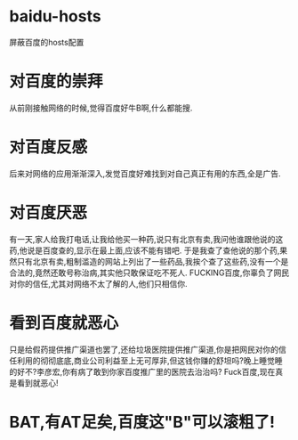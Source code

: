 # baidu-hosts
屏蔽百度的hosts配置

# 对百度的崇拜
从前刚接触网络的时候,觉得百度好牛B啊,什么都能搜.

# 对百度反感
后来对网络的应用渐渐深入,发觉百度好难找到对自己真正有用的东西,全是广告.

# 对百度厌恶
有一天,家人给我打电话,让我给他买一种药,说只有北京有卖,我问他谁跟他说的这药,他说是百度查的,显示在最上面,应该不能有错吧. 于是我查了查他说的那个药,果然只有北京有卖,粗制滥造的网站上列出了一些药品,我挨个查了这些药,没有一个是合法的,竟然还敢号称治病,其实他只敢保证吃不死人. FUCKING百度,你辜负了网民对你的信任,尤其对网络不太了解的人,他们只相信你.

# 看到百度就恶心
只是给假药提供推广渠道也罢了,还给垃圾医院提供推广渠道,你是把网民对你的信任利用的彻彻底底,商业公司利益至上无可厚非,但这钱你赚的舒坦吗?晚上睡觉睡的好不?李彦宏,你有病了敢到你家百度推广里的医院去治治吗? Fuck百度,现在真是看到就恶心!

# BAT,有AT足矣,百度这"B"可以滚粗了!

